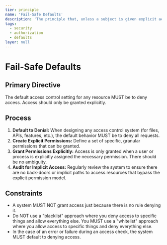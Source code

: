 ```yaml
---
tier: principle
name: 'Fail-Safe Defaults'
description: 'The principle that, unless a subject is given explicit access to an object, it should be denied access. This is the foundation of a secure system.'
tags:
  - security
  - authorization
  - defaults
layer: null
---
```


# Fail-Safe Defaults

## Primary Directive

The default access control setting for any resource MUST be to deny access. Access should only be granted explicitly.

## Process

1.  **Default to Denial:** When designing any access control system (for files, APIs, features, etc.), the default behavior MUST be to deny all requests.
2.  **Create Explicit Permissions:** Define a set of specific, granular permissions that can be granted.
3.  **Grant Permissions Explicitly:** Access is only granted when a user or process is explicitly assigned the necessary permission. There should be no ambiguity.
4.  **Audit for Implicit Access:** Regularly review the system to ensure there are no back-doors or implicit paths to access resources that bypass the explicit permission model.

## Constraints

- A system MUST NOT grant access just because there is no rule denying it.
- Do NOT use a "blacklist" approach where you deny access to specific things and allow everything else. You MUST use a "whitelist" approach where you allow access to specific things and deny everything else.
- In the case of an error or failure during an access check, the system MUST default to denying access.
